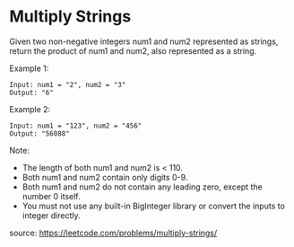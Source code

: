 # Multiply Strings

Given two non-negative integers num1 and num2 represented as strings, return the product of num1 and num2, also represented as a string.

Example 1:
```
Input: num1 = "2", num2 = "3"
Output: "6"
```

Example 2:

```
Input: num1 = "123", num2 = "456"
Output: "56088"
```
Note:

* The length of both num1 and num2 is < 110.
* Both num1 and num2 contain only digits 0-9.
* Both num1 and num2 do not contain any leading zero, except the number 0 itself.
* You must not use any built-in BigInteger library or convert the inputs to integer directly.

source: https://leetcode.com/problems/multiply-strings/